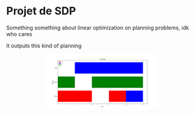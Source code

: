 # Projet de SDP

Something something about linear optimization on planning problems, idk who cares

It outputs this kind of planning

<p align="center">
  <img src="media/planning.png" alt="" width="60%"/>
</p>